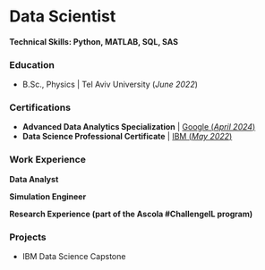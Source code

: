 # Data Scientist

#### Technical Skills: Python, MATLAB, SQL, SAS

### Education
- B.Sc., Physics | Tel Aviv University (_June 2022_)

### Certifications
- **Advanced Data Analytics Specialization** | [Google (_April 2024_)](https://www.coursera.org/account/accomplishments/specialization/T4QP92QCQFRS)
- **Data Science Professional Certificate** | [IBM (_May 2022_)](https://www.coursera.org/account/accomplishments/specialization/certificate/GV3B88H25C2U)


### Work Experience
**Data Analyst**

**Simulation Engineer**

**Research Experience (part of the Ascola #ChallengeIL program)**


### Projects
- IBM Data Science Capstone
